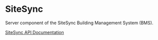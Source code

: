 SiteSync
========
Server component of the SiteSync Building Management System (BMS).

[SiteSync API Documentation](https://github.com/MomsFriendlyDevCo/SiteSyncAPI)
